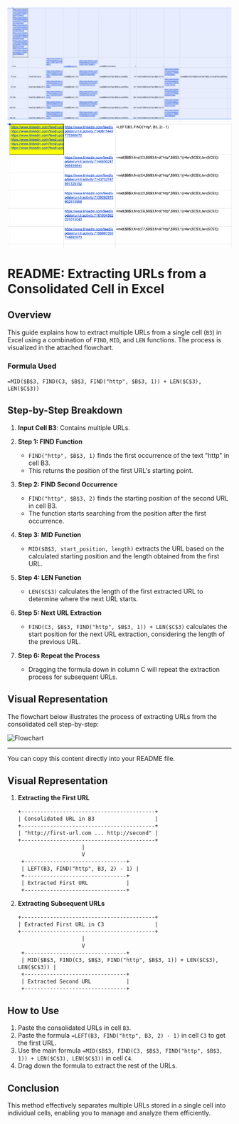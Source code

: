 ![Alt text](https://github.com/Tk-arora/URL-Extraction-from-Consolidated-Cell-in-Excel/blob/main/Screenshot%202024-09-23%20at%203.41.20%20AM.png)
![Alt text](https://github.com/Tk-arora/URL-Extraction-from-Consolidated-Cell-in-Excel/blob/main/Screenshot%202024-09-23%20at%203.49.42%20AM.png)

# README: Extracting URLs from a Consolidated Cell in Excel

## Overview
This guide explains how to extract multiple URLs from a single cell (`B3`) in Excel using a combination of `FIND`, `MID`, and `LEN` functions. The process is visualized in the attached flowchart.

### Formula Used
```excel
=MID($B$3, FIND(C3, $B$3, FIND("http", $B$3, 1)) + LEN($C$3), LEN($C$3))
```

## Step-by-Step Breakdown

1. **Input Cell B3**: Contains multiple URLs.
2. **Step 1: FIND Function**
   - `FIND("http", $B$3, 1)` finds the first occurrence of the text "http" in cell B3.
   - This returns the position of the first URL's starting point.

3. **Step 2: FIND Second Occurrence**
   - `FIND("http", $B$3, 2)` finds the starting position of the second URL in cell B3.
   - The function starts searching from the position after the first occurrence.

4. **Step 3: MID Function**
   - `MID($B$3, start_position, length)` extracts the URL based on the calculated starting position and the length obtained from the first URL.

5. **Step 4: LEN Function**
   - `LEN($C$3)` calculates the length of the first extracted URL to determine where the next URL starts.

6. **Step 5: Next URL Extraction**
   - `FIND(C3, $B$3, FIND("http", $B$3, 1)) + LEN($C$3)` calculates the start position for the next URL extraction, considering the length of the previous URL.

7. **Step 6: Repeat the Process**
   - Dragging the formula down in column C will repeat the extraction process for subsequent URLs.

## Visual Representation
The flowchart below illustrates the process of extracting URLs from the consolidated cell step-by-step:

![Flowchart](A_flowchart_diagram_illustrating_the_breakdown_of_.png)

--- 

You can copy this content directly into your README file.

## Visual Representation

1. **Extracting the First URL**
   ```
   +------------------------------------------+
   | Consolidated URL in B3                   |
   +------------------------------------------+
   | "http://first-url.com ... http://second" |
   +------------------------------------------+
                       |
                       V
    +--------------------------------+
    | LEFT(B3, FIND("http", B3, 2) - 1) |
    +--------------------------------+
    | Extracted First URL            |
    +--------------------------------+
   ```

2. **Extracting Subsequent URLs**
   ```
   +------------------------------------------+
   | Extracted First URL in C3                |
   +------------------------------------------+
                       |
                       V
    +--------------------------------+
    | MID($B$3, FIND(C3, $B$3, FIND("http", $B$3, 1)) + LEN($C$3), LEN($C$3)) |
    +--------------------------------+
    | Extracted Second URL           |
    +--------------------------------+
   ```

## How to Use

1. Paste the consolidated URLs in cell `B3`.
2. Paste the formula `=LEFT(B3, FIND("http", B3, 2) - 1)` in cell `C3` to get the first URL.
3. Use the main formula `=MID($B$3, FIND(C3, $B$3, FIND("http", $B$3, 1)) + LEN($C$3), LEN($C$3))` in cell `C4`.
4. Drag down the formula to extract the rest of the URLs.

## Conclusion

This method effectively separates multiple URLs stored in a single cell into individual cells, enabling you to manage and analyze them efficiently.

